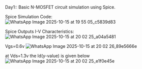 Day1::
Basic N-MOSFET circuit simulation using Spice.

Spice Simulation Code:
![WhatsApp Image 2025-10-15 at 19 55 05_c5839d83](https://github.com/user-attachments/assets/394f1d5e-6640-41d2-adb3-70197f1deea1)

Spice Outputs
I-V Characteristics:
![WhatsApp Image 2025-10-15 at 20 02 25_a04a5481](https://github.com/user-attachments/assets/a5ed481c-d86f-4c3f-b87e-f8c275b5dd17)

Vgs=0.6v
![WhatsApp Image 2025-10-15 at 20 02 26_89e5666e](https://github.com/user-attachments/assets/51af25bf-7e15-4bc6-b088-b3a66a9c3098)

at Vds=1.3v the Id(y-value) is given below
![WhatsApp Image 2025-10-15 at 20 02 25_e1f0e45e](https://github.com/user-attachments/assets/67b342fa-0f89-44a5-b8e1-60856af9d462)




